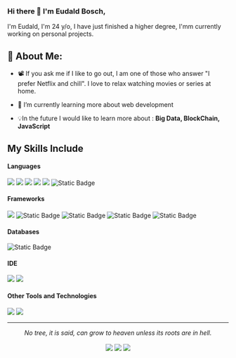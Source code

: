 ### Hi there 👋 I'm Eudald Bosch,

I'm Eudald, I'm 24 y/o, I have just finished a higher degree, I'mm currently working on personal projects.

## 💫 About Me:
- 📽️ If you ask me if I like to go out, I am one of those who answer "I prefer Netflix and chill". I love to relax watching movies or series at home.

- 🔭 I’m currently learning more about web development

- :bulb:In the future I would like to learn more about : **Big Data, BlockChain, JavaScript**

## My Skills Include

<h4> Languages </h4>
<span> 
	<img src="https://img.shields.io/badge/HTML5-E34F26?style=for-the-badge&logo=html5&logoColor=white">
	<img src="https://img.shields.io/badge/CSS3-1572B6?style=for-the-badge&logo=css3&logoColor=white">
	<img src="https://img.shields.io/badge/JavaScript-F7DF1E?style=for-the-badge&logo=javascript&logoColor=black">
 	<img src="https://img.shields.io/badge/Java-ED8B00?style=for-the-badge&logo=java&logoColor=white">
	<img src="https://img.shields.io/badge/PHP-777BB4?style=for-the-badge&logo=php&logoColor=white">
	<img alt="Static Badge" src="https://img.shields.io/badge/Postgre SQL-white?style=for-the-badge&logo=PostgreSQL&logoColor=white&labelColor=rgb(51%2C%20103%2C%20145)&color=rgb(51%2C%20103%2C%20145)">
</span>

<h4> Frameworks </h4>
<span>
	<img src="https://img.shields.io/badge/Bootstrap-563D7C?style=for-the-badge&logo=bootstrap&logoColor=white">
  	<img alt="Static Badge" src="https://img.shields.io/badge/TAILWIND-white?style=for-the-badge&logo=Tailwind%20CSS&logoColor=white&labelColor=rgb(56%2C%20189%2C%20248)&color=rgb(56%2C%20189%2C%20248)">
	<img alt="Static Badge" src="https://img.shields.io/badge/LARAVEL-white?style=for-the-badge&logo=Laravel&logoColor=white&labelColor=rgb(241%2C%2059%2C%2047)&color=rgb(241%2C%2059%2C%2047)">
	<img alt="Static Badge" src="https://img.shields.io/badge/react-white?style=for-the-badge&logo=react&logoColor=white&labelColor=rgb(88%2C%20196%2C%20220)&color=rgb(88%2C%20196%2C%20220)">
	<img alt="Static Badge" src="https://img.shields.io/badge/jQuery-white?style=for-the-badge&logo=jQuery&logoColor=white&labelColor=rgb(7%2C%20105%2C%20173)&color=rgb(7%2C%20105%2C%20173)">
</span>

<h4> Databases </h4>
<span>
	<img alt="Static Badge" src="https://img.shields.io/badge/pgAdmin%204-white?style=for-the-badge&logo=pgAdmin%204&logoColor=white&labelColor=rgb(51%2C%20103%2C%20145)&color=rgb(51%2C%20103%2C%20145)">
</span>

<h4> IDE </h4>
<span>
<img src="https://img.shields.io/badge/Visual_Studio_Code-0078D4?style=for-the-badge&logo=visual%20studio%20code&logoColor=white">
<img src="https://img.shields.io/badge/ECLIPSE%20IDE-blue?style=for-the-badge&logo=ECLIPSE&logoSize=20&labelColor=rgb(65%2C%2050%2C%20124)&color=rgb(65%2C%2050%2C%20124)">


<h4> Other Tools and Technologies </h4>
<span>
 	<img src="https://img.shields.io/badge/GITHUB-white?style=for-the-badge&logo=github&logoColor=white&labelColor=rgb(13%2C%2017%2C%2023)&color=rgb(13%2C%2017%2C%2023)">
  	<img src="https://img.shields.io/badge/Xampp-F37623?style=for-the-badge&logo=xampp&logoColor=white">

</span>

<hr>
<p align="center">
   <i>No tree, it is said, can grow to heaven unless its roots are in hell.</i>
   <br>
<br>	
	<a target="_blank" href="https://www.linkedin.com/in/eudald-bosch/"><img src="https://img.shields.io/badge/-LinkedIn-0077B5?style=for-the-badge&logo=Linkedin&logoColor=white"></img></a>
	<a target="_blank" href="mailto:eudald08210@gmail.com"><img src="https://img.shields.io/badge/-Gmail-D14836?style=for-the-badge&logo=Gmail&logoColor=white"></img></a>
 	<a target="_blank" href="https://eudaldbosch.000webhostapp.com"><img src="https://img.shields.io/badge/GITHUB-white?style=for-the-badge&logo=github&logoColor=white&labelColor=rgb(13%2C%2017%2C%2023)&color=rgb(13%2C%2017%2C%2023)"></img></a>
	
<br>
</p>

<!--
**Eudald2000/Eudald2000** is a ✨ _special_ ✨ repository because its `README.md` (this file) appears on your GitHub profile.

Here are some ideas to get you started:

- 🔭 I’m currently working on ...
- 🌱 I’m currently learning ...
- 👯 I’m looking to collaborate on ...
- 🤔 I’m looking for help with ...
- 💬 Ask me about ...
- 📫 How to reach me: ...
- 😄 Pronouns: ...
- ⚡ Fun fact: ...
-->
